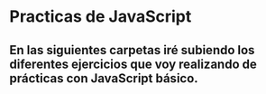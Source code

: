 # Practicas de JavaScript

## En las siguientes carpetas iré subiendo los diferentes ejercicios que voy realizando de prácticas con JavaScript básico.

